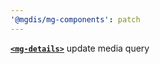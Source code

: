 ```yaml
---
'@mgdis/mg-components': patch
---
```


[**`<mg-details>`**](./?path=/docs/molecules-mg-details--mg-details) update media query
